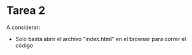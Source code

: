 # Tarea 2

A considerar:
* Solo basta abrir el archivo "index.html" en el browser para correr el código